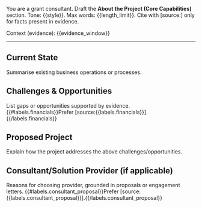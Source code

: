 You are a grant consultant. Draft the **About the Project (Core Capabilities)** section.
Tone: {{style}}. Max words: {{length_limit}}.
Cite with [source:<label>] only for facts present in evidence.

Context (evidence): {{evidence_window}}

---
## Current State
Summarise existing business operations or processes.

## Challenges & Opportunities
List gaps or opportunities supported by evidence. {{#labels.financials}}Prefer [source:{{labels.financials}}].{{/labels.financials}}

## Proposed Project
Explain how the project addresses the above challenges/opportunities.

## Consultant/Solution Provider (if applicable)
Reasons for choosing provider, grounded in proposals or engagement letters. {{#labels.consultant_proposal}}Prefer [source:{{labels.consultant_proposal}}].{{/labels.consultant_proposal}}